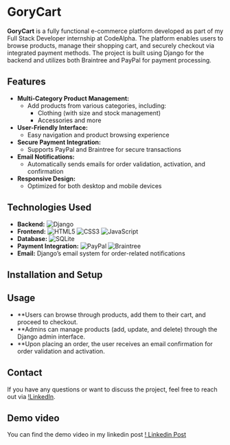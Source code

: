 # GoryCart

**GoryCart** is a fully functional e-commerce platform developed as part of my Full Stack Developer internship at CodeAlpha. The platform enables users to browse products, manage their shopping cart, and securely checkout via integrated payment methods. The project is built using Django for the backend and utilizes both Braintree and PayPal for payment processing.

## Features

- **Multi-Category Product Management:**
  - Add products from various categories, including:
    - Clothing (with size and stock management)
    - Accessories and more
- **User-Friendly Interface:** 
  - Easy navigation and product browsing experience
- **Secure Payment Integration:**
  - Supports PayPal and Braintree for secure transactions
- **Email Notifications:** 
  - Automatically sends emails for order validation, activation, and confirmation
- **Responsive Design:** 
  - Optimized for both desktop and mobile devices

## Technologies Used

- **Backend:** ![Django](https://img.shields.io/badge/Django-092E20?style=flat-square&logo=django&logoColor=white)
- **Frontend:** ![HTML5](https://img.shields.io/badge/HTML5-E34F26?style=flat-square&logo=html5&logoColor=white) ![CSS3](https://img.shields.io/badge/CSS3-1572B6?style=flat-square&logo=css3&logoColor=white) ![JavaScript](https://img.shields.io/badge/JavaScript-F7DF1E?style=flat-square&logo=javascript&logoColor=black)
- **Database:** ![SQLite](https://img.shields.io/badge/SQLite-003B57?style=flat-square&logo=sqlite&logoColor=white)
- **Payment Integration:** ![PayPal](https://img.shields.io/badge/PayPal-00457C?style=flat-square&logo=paypal&logoColor=white) ![Braintree](https://img.shields.io/badge/Braintree-ecf0f1?style=flat-square&logo=braintree&logoColor=black)
- **Email:** Django’s email system for order-related notifications

## Installation and Setup

## Usage
- **Users can browse through products, add them to their cart, and proceed to checkout.
- **Admins can manage products (add, update, and delete) through the Django admin interface.
- **Upon placing an order, the user receives an email confirmation for order validation and activation.

## Contact
If you have any questions or want to discuss the project, feel free to reach out via [!LinkedIn](https://www.linkedin.com/in/maroua-ourahma-293426235?utm_source=share&utm_campaign=share_via&utm_content=profile&utm_medium=android_app).

## Demo video 

You can find the demo video in my linkedin post [! Linkedin Post ]()



